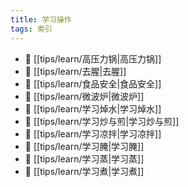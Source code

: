 ```yaml
---
title: 学习操作
tags: 索引
---
```

- 📄 [[tips/learn/高压力锅|高压力锅]]
- 📄 [[tips/learn/去腥|去腥]]
- 📄 [[tips/learn/食品安全|食品安全]]
- 📄 [[tips/learn/微波炉|微波炉]]
- 📄 [[tips/learn/学习焯水|学习焯水]]
- 📄 [[tips/learn/学习炒与煎|学习炒与煎]]
- 📄 [[tips/learn/学习凉拌|学习凉拌]]
- 📄 [[tips/learn/学习腌|学习腌]]
- 📄 [[tips/learn/学习蒸|学习蒸]]
- 📄 [[tips/learn/学习煮|学习煮]]